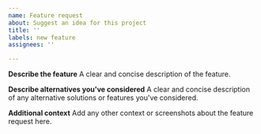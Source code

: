 ```yaml
---
name: Feature request
about: Suggest an idea for this project
title: ''
labels: new feature
assignees: ''

---
```


**Describe the feature**
A clear and concise description of the feature.

**Describe alternatives you've considered**
A clear and concise description of any alternative solutions or features you've considered.

**Additional context**
Add any other context or screenshots about the feature request here.
